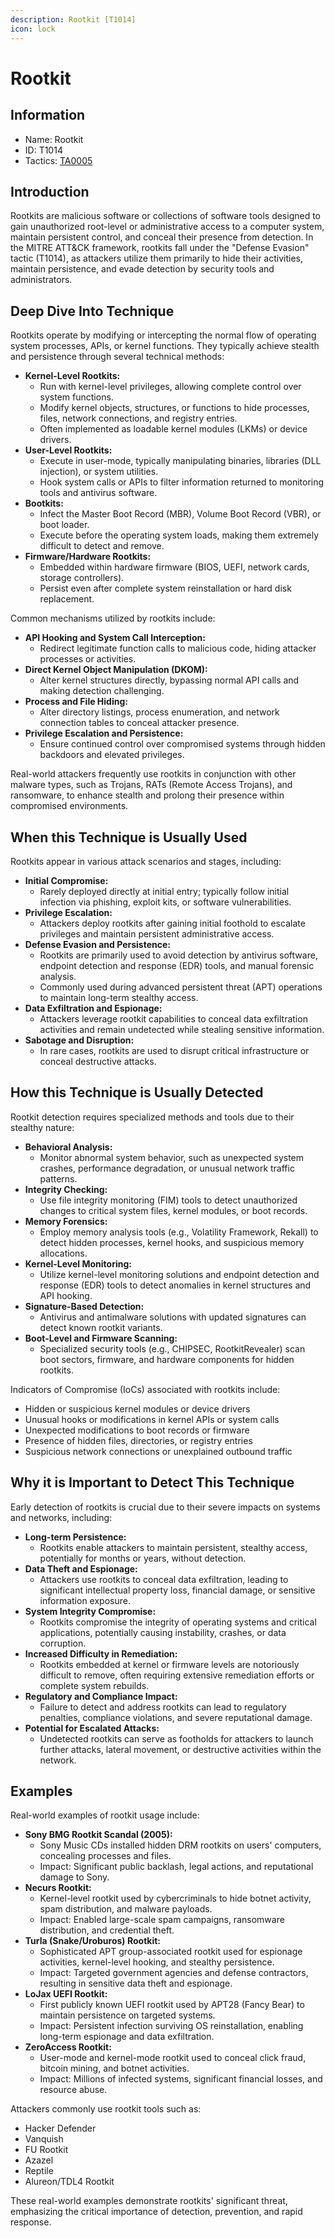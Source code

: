 ```yaml
---
description: Rootkit [T1014]
icon: lock
---
```


# Rootkit

## Information

* Name: Rootkit
* ID: T1014
* Tactics: [TA0005](./)

## Introduction

Rootkits are malicious software or collections of software tools designed to gain unauthorized root-level or administrative access to a computer system, maintain persistent control, and conceal their presence from detection. In the MITRE ATT\&CK framework, rootkits fall under the "Defense Evasion" tactic (T1014), as attackers utilize them primarily to hide their activities, maintain persistence, and evade detection by security tools and administrators.

## Deep Dive Into Technique

Rootkits operate by modifying or intercepting the normal flow of operating system processes, APIs, or kernel functions. They typically achieve stealth and persistence through several technical methods:

* **Kernel-Level Rootkits:**
  * Run with kernel-level privileges, allowing complete control over system functions.
  * Modify kernel objects, structures, or functions to hide processes, files, network connections, and registry entries.
  * Often implemented as loadable kernel modules (LKMs) or device drivers.
* **User-Level Rootkits:**
  * Execute in user-mode, typically manipulating binaries, libraries (DLL injection), or system utilities.
  * Hook system calls or APIs to filter information returned to monitoring tools and antivirus software.
* **Bootkits:**
  * Infect the Master Boot Record (MBR), Volume Boot Record (VBR), or boot loader.
  * Execute before the operating system loads, making them extremely difficult to detect and remove.
* **Firmware/Hardware Rootkits:**
  * Embedded within hardware firmware (BIOS, UEFI, network cards, storage controllers).
  * Persist even after complete system reinstallation or hard disk replacement.

Common mechanisms utilized by rootkits include:

* **API Hooking and System Call Interception:**
  * Redirect legitimate function calls to malicious code, hiding attacker processes or activities.
* **Direct Kernel Object Manipulation (DKOM):**
  * Alter kernel structures directly, bypassing normal API calls and making detection challenging.
* **Process and File Hiding:**
  * Alter directory listings, process enumeration, and network connection tables to conceal attacker presence.
* **Privilege Escalation and Persistence:**
  * Ensure continued control over compromised systems through hidden backdoors and elevated privileges.

Real-world attackers frequently use rootkits in conjunction with other malware types, such as Trojans, RATs (Remote Access Trojans), and ransomware, to enhance stealth and prolong their presence within compromised environments.

## When this Technique is Usually Used

Rootkits appear in various attack scenarios and stages, including:

* **Initial Compromise:**
  * Rarely deployed directly at initial entry; typically follow initial infection via phishing, exploit kits, or software vulnerabilities.
* **Privilege Escalation:**
  * Attackers deploy rootkits after gaining initial foothold to escalate privileges and maintain persistent administrative access.
* **Defense Evasion and Persistence:**
  * Rootkits are primarily used to avoid detection by antivirus software, endpoint detection and response (EDR) tools, and manual forensic analysis.
  * Commonly used during advanced persistent threat (APT) operations to maintain long-term stealthy access.
* **Data Exfiltration and Espionage:**
  * Attackers leverage rootkit capabilities to conceal data exfiltration activities and remain undetected while stealing sensitive information.
* **Sabotage and Disruption:**
  * In rare cases, rootkits are used to disrupt critical infrastructure or conceal destructive attacks.

## How this Technique is Usually Detected

Rootkit detection requires specialized methods and tools due to their stealthy nature:

* **Behavioral Analysis:**
  * Monitor abnormal system behavior, such as unexpected system crashes, performance degradation, or unusual network traffic patterns.
* **Integrity Checking:**
  * Use file integrity monitoring (FIM) tools to detect unauthorized changes to critical system files, kernel modules, or boot records.
* **Memory Forensics:**
  * Employ memory analysis tools (e.g., Volatility Framework, Rekall) to detect hidden processes, kernel hooks, and suspicious memory allocations.
* **Kernel-Level Monitoring:**
  * Utilize kernel-level monitoring solutions and endpoint detection and response (EDR) tools to detect anomalies in kernel structures and API hooking.
* **Signature-Based Detection:**
  * Antivirus and antimalware solutions with updated signatures can detect known rootkit variants.
* **Boot-Level and Firmware Scanning:**
  * Specialized security tools (e.g., CHIPSEC, RootkitRevealer) scan boot sectors, firmware, and hardware components for hidden rootkits.

Indicators of Compromise (IoCs) associated with rootkits include:

* Hidden or suspicious kernel modules or device drivers
* Unusual hooks or modifications in kernel APIs or system calls
* Unexpected modifications to boot records or firmware
* Presence of hidden files, directories, or registry entries
* Suspicious network connections or unexplained outbound traffic

## Why it is Important to Detect This Technique

Early detection of rootkits is crucial due to their severe impacts on systems and networks, including:

* **Long-term Persistence:**
  * Rootkits enable attackers to maintain persistent, stealthy access, potentially for months or years, without detection.
* **Data Theft and Espionage:**
  * Attackers use rootkits to conceal data exfiltration, leading to significant intellectual property loss, financial damage, or sensitive information exposure.
* **System Integrity Compromise:**
  * Rootkits compromise the integrity of operating systems and critical applications, potentially causing instability, crashes, or data corruption.
* **Increased Difficulty in Remediation:**
  * Rootkits embedded at kernel or firmware levels are notoriously difficult to remove, often requiring extensive remediation efforts or complete system rebuilds.
* **Regulatory and Compliance Impact:**
  * Failure to detect and address rootkits can lead to regulatory penalties, compliance violations, and severe reputational damage.
* **Potential for Escalated Attacks:**
  * Undetected rootkits can serve as footholds for attackers to launch further attacks, lateral movement, or destructive activities within the network.

## Examples

Real-world examples of rootkit usage include:

* **Sony BMG Rootkit Scandal (2005):**
  * Sony Music CDs installed hidden DRM rootkits on users' computers, concealing processes and files.
  * Impact: Significant public backlash, legal actions, and reputational damage to Sony.
* **Necurs Rootkit:**
  * Kernel-level rootkit used by cybercriminals to hide botnet activity, spam distribution, and malware payloads.
  * Impact: Enabled large-scale spam campaigns, ransomware distribution, and credential theft.
* **Turla (Snake/Uroburos) Rootkit:**
  * Sophisticated APT group-associated rootkit used for espionage activities, kernel-level hooking, and stealthy persistence.
  * Impact: Targeted government agencies and defense contractors, resulting in sensitive data theft and espionage.
* **LoJax UEFI Rootkit:**
  * First publicly known UEFI rootkit used by APT28 (Fancy Bear) to maintain persistence on targeted systems.
  * Impact: Persistent infection surviving OS reinstallation, enabling long-term espionage and data exfiltration.
* **ZeroAccess Rootkit:**
  * User-mode and kernel-mode rootkit used to conceal click fraud, bitcoin mining, and botnet activities.
  * Impact: Millions of infected systems, significant financial losses, and resource abuse.

Attackers commonly use rootkit tools such as:

* Hacker Defender
* Vanquish
* FU Rootkit
* Azazel
* Reptile
* Alureon/TDL4 Rootkit

These real-world examples demonstrate rootkits' significant threat, emphasizing the critical importance of detection, prevention, and rapid response.

